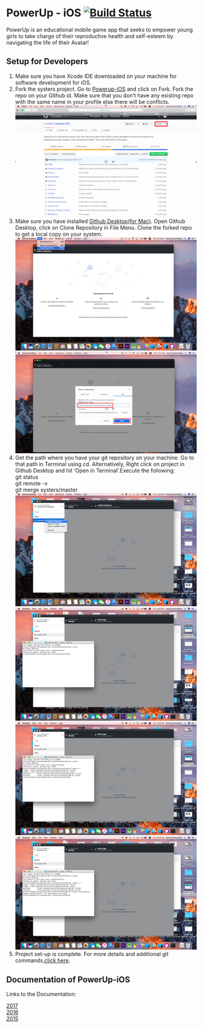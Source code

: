 # PowerUp - iOS [![Build Status](https://travis-ci.org/systers/powerup-iOS.svg?branch=GSoC17)](https://travis-ci.org/systers/powerup-iOS)

PowerUp is an educational mobile game app that seeks to empower young girls to take charge of their reproductive health 
and self-esteem by navigating the life of their Avatar!

## Setup for Developers
1. Make sure you have Xcode IDE downloaded on your machine for software development for iOS. 
2. Fork the systers project. Go to [Powerup-iOS](https://github.com/systers/powerup-iOS) and click on Fork. Fork the repo on your Github id. Make sure that you don’t have any existing repo with the same name in your profile else there will be conflicts.
![](screenshots/2fork.png)
3. Make sure you have installed [Github Desktop(for Mac)](https://desktop.github.com/). Open Github Desktop, click on Clone Repository in File Menu. Clone the forked repo to get a local copy on your system. ![](screenshots/4clonerepostry.png) ![](screenshots/4cloneindesktop.png)
4. Get the path where you have your git repository on your machine. Go to that path in Terminal using cd. Alternatively, Right click on project in Github Desktop and hit ‘Open in Terminal’.Execute the following:   
git status  
git remote -v  
git merge systers/master ![](screenshots/5openterminal.png) ![](screenshots/6gitstatus.png) ![](screenshots/7gitremove.png) ![](screenshots/8gitlast.png)
6. Project set-up is complete. For more details and additional git commands,[click here](https://docs.google.com/document/d/1N_-zmmjPn6D1H6wTdF4z66mFGT3af_FWbfGvLKkeY1w/edit#bookmark=id.lsmu7e8l1dnn). 

## Documentation of PowerUp-iOS
Links to the Documentation:  

[2017](https://docs.google.com/document/d/1-45bBWAL8oh5o_1bc42BXGDKTHlGrQW0PCN9gFtlt6U/edit?usp=sharing)    
[2016](https://docs.google.com/document/d/1N_-zmmjPn6D1H6wTdF4z66mFGT3af_FWbfGvLKkeY1w/edit?usp=sharing)    
[2015](https://docs.google.com/document/d/1WkhcVrUs-B_vlCBknNPYqxqc7_7wVrBF2pV0bKu_EiQ/edit?usp=sharing)

